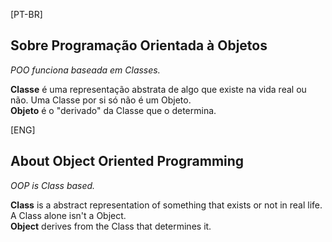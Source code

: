 [PT-BR]

## Sobre Programação Orientada à Objetos

_POO funciona baseada em Classes._

**Classe** é uma representação abstrata de algo que existe na vida real ou não. Uma Classe por si só não é um Objeto.  
**Objeto** é o "derivado" da Classe que o determina.

[ENG]

## About Object Oriented Programming

_OOP is Class based._

**Class** is a abstract representation of something that exists or not in real life. A Class alone isn't a Object.  
**Object** derives from the Class that determines it.
